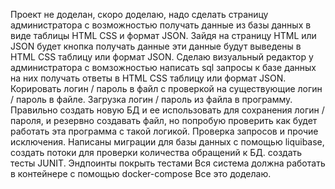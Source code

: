 Проект не доделан, скоро доделаю, надо сделать страницу администратора с возможностью получать данные из базы данных в виде таблицы HTML CSS и формат JSON. Зайдя на страницу HTML или JSON будет кнопка получать данные
эти данные будут выведены в HTML CSS таблицу или формат JSON.
Сделаю визуальный редактор у администратора с вомзожностью написать sql запросы к базе данных на них получать ответы в HTML CSS таблицу или формат JSON.
Корировать логин / пароль в файл с проверкой на существующие логин / пароль в файле. Загрузка логин / пароль из файла в программу. Правильно создать новую БД и ее использовать для сохранения логин / пароля, и
резервно создавать файл, но попробую проверить как будет работать эта программа с такой логикой. 
Проверка запросов и прочие исключения.
Написаны миграции для базы данных с помощью liquibase, cоздать потоки для проверки количества обращений к БД. создать тесты JUNIT. Эндпоинты покрыть тестами 
Вся система должна работать в контейнере с помощью docker-compose
Все это доделаю.
